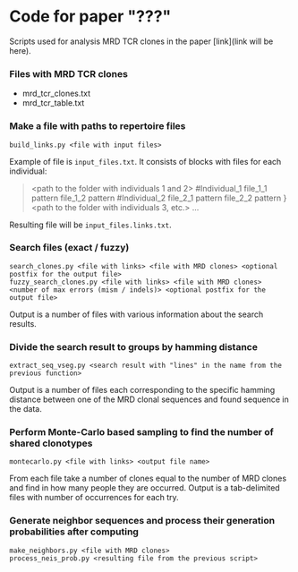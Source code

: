 # Code for paper "???"

Scripts used for analysis MRD TCR clones in the paper [link](link will be here).

### Files with MRD TCR clones
- mrd_tcr_clones.txt
- mrd_tcr_table.txt

### Make a file with paths to repertoire files

    build_links.py <file with input files>

Example of file is `input_files.txt`. It consists of blocks with files for each individual:
    
> <path to the folder with individuals 1 and 2>
> #Individual_1
> file_1_1 pattern
> file_1_2 pattern
> #Individual_2
> file_2_1 pattern
> file_2_2 pattern
> }
> <path to the folder with individuals 3, etc.>
> ...

Resulting file will be `input_files.links.txt`.

### Search files (exact / fuzzy)

    search_clones.py <file with links> <file with MRD clones> <optional postfix for the output file>
    fuzzy_search_clones.py <file with links> <file with MRD clones> <number of max errors (mism / indels)> <optional postfix for the output file>

Output is a number of files with various information about the search results.

### Divide the search result to groups by hamming distance

    extract_seq_vseg.py <search result with "lines" in the name from the previous function>

Output is a number of files each corresponding to the specific hamming distance between one of the MRD clonal sequences and found sequence in the data.

### Perform Monte-Carlo based sampling to find the number of shared clonotypes

    montecarlo.py <file with links> <output file name>

From each file take a number of clones equal to the number of MRD clones and find in how many people they are occurred. Output is a tab-delimited files with number of occurrences for each try.

### Generate neighbor sequences and process their generation probabilities after computing
    
    make_neighbors.py <file with MRD clones>
    process_neis_prob.py <resulting file from the previous script>
